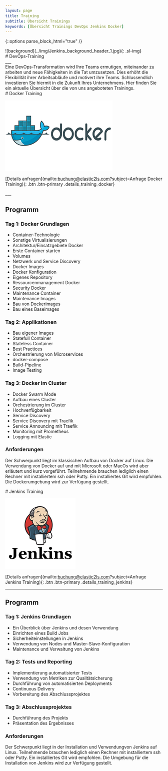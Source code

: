 ```yaml
---
layout: page
title: Training
subtitle: Übersicht Trainings
keywords: [Übersicht Trainings DevOps Jenkins Docker]
---
```

{::options parse_block_html="true" /}
<!-- ![background](../img/clouds_bg2.jpg){: .bg-img} -->
<!--- SLIDER -->
<div class="slider">
<div id="carousel" class="carousel">
![background](../img/Jenkins_background_header_1.jpg){: .sl-img}
<div class="carousel-inner">
<div class="item active">
# DevOps-Training
</div>
</div>
</div>
</div>
<!--- SLIDER -->
___
<div class="grid-content">
Eine DevOps-Transformation wird Ihre Teams ermutigen, miteinander zu arbeiten und neue Fähigkeiten in die Tat umzusetzen. Dies erhöht die Flexibilität ihrer Arbeitsabläufe und motivert ihre Teams. Schlussendlich investieren Sie hiermit in die Zukunft Ihres Unternehmens. Hier finden Sie ein aktuelle Übersicht über die von uns angeboteten Trainings.

<!-- Docker Training -->
<div class="slider">

<div id="carousel" class="carousel">

<div class="carousel-inner">
# Docker Training

![Docker Hands-on Workshops](/img/Docker_Logo-500x250.jpg)

[Details anfragen](mailto:buchung@elastic2ls.com?subject=Anfrage Docker Training){: .btn .btn-primary .details_training_docker}
</div>
___

</div>

</div>

## Programm

<div class="grid-content-docker">

<div class="col-sm-8 col-md-4">
<div class="boxes flexible">

### Tag 1: Docker Grundlagen

*   Container-Technologie
*   Sonstige Virtualisierungen
*   Architektur/Einsatzgebiete Docker
*   Erste Container starten
*   Volumes
*   Netzwerk und Service Discovery
*   Docker Images
*   Docker Konfiguration
*   Eigenes Repository
*   Ressourcenmanagement Docker
*   Security Docker
*   Maintenance Container
*   Maintenance Images
*   Bau von Dockerimages
*   Bau eines Baseimages
</div>
</div>

<div class="col-sm-8 col-md-4">
<div class="boxes flexible">

### Tag 2: Applikationen

*   Bau eigener Images
*   Statefull Container
*   Stateless Container
*   Best Practices
*   Orchestrierung von Microservices
*   docker-compose
*   Build-Pipeline
*   Image Testing

</div>
</div>

<div class="col-sm-8 col-md-4">
<div class="boxes flexible">

### Tag 3: Docker im Cluster

*   Docker Swarm Mode
*   Aufbau eines Cluster
*   Orchestrierung im Cluster
*   Hochverfügbarkeit
*   Service Discovery
*   Service Discovery mit Traefik
*   Service Announcing mit Traefik
*   Monitoring mit Prometheus
*   Logging mit Elastic

</div>

</div>

</div>

<div class="grid-content-training-docker">

### Anforderungen

Der Schwerpunkt liegt im klassischen Aufbau von Docker auf Linux. Die Verwendung von Docker auf und mit Microsoft oder MacOs wird aber erläutert und kurz vorgeführt. Teilnehmende brauchen lediglich einen Rechner mit installiertem ssh oder Putty. Ein installiertes Git wird empfohlen. Die Dockerumgebung wird zur Verfügung gestellt.
</div>
<!-- Docker Training -->

<!-- Jenkins Training -->
<div class="slider">

<div id="carousel" class="carousel">

<div class="carousel-inner">
# Jenkins Training

![Jenkins Hands-on Workshops](/img/Jenkins_Logo-500x250.png)

[Details anfragen](mailto:buchung@elastic2ls.com?subject=Anfrage Jenkins Training){: .btn .btn-primary .details_training_jenkins}
</div>

___

</div>

</div>

<div class="grid-content-jenkins">

## Programm

<div class="col-sm-8 col-md-4">

<div class="boxes flexible">

### Tag 1: Jenkins Grundlagen

*   Ein Überblick über Jenkins und desen Verwendung
*   Einrichten eines Build Jobs
*   Sicherheiteinstellungen in Jenkins
*   Verwendung von Nodes und Master-Slave-Konfiguration
*   Maintenance und Verwaltung von Jenkins

</div>

</div>

<div class="col-sm-8 col-md-4">

<div class="boxes flexible">

### Tag 2: Tests und Reporting

*   Implementierung automatisierter Tests
*   Verwendung von Metriken zur Qualitätsicherung
*   Durchführung von automatisierten Deployments
*   Continuous Delivery
*   Vorbereitung des Abschlussprojektes

</div>

</div>

<div class="col-sm-8 col-md-4">

<div class="boxes flexible">

### Tag 3: Abschlussprojektes

*   Durchführung des Projekts
*   Präsentation des Ergebnisses

</div>

</div>

</div>

<div class="grid-content-training">

### Anforderungen

Der Schwerpunkt liegt in der Installation und Verwendungvon Jenkins auf Linux. Teilnehmende brauchen lediglich einen Rechner mit installiertem ssh oder Putty. Ein installiertes Git wird empfohlen. Die Umgebung für die Installation von Jenkins wird zur Verfügung gestellt.
</div>
<!-- Jenkins Training -->


<!-- grid-content-close -->
</div>
